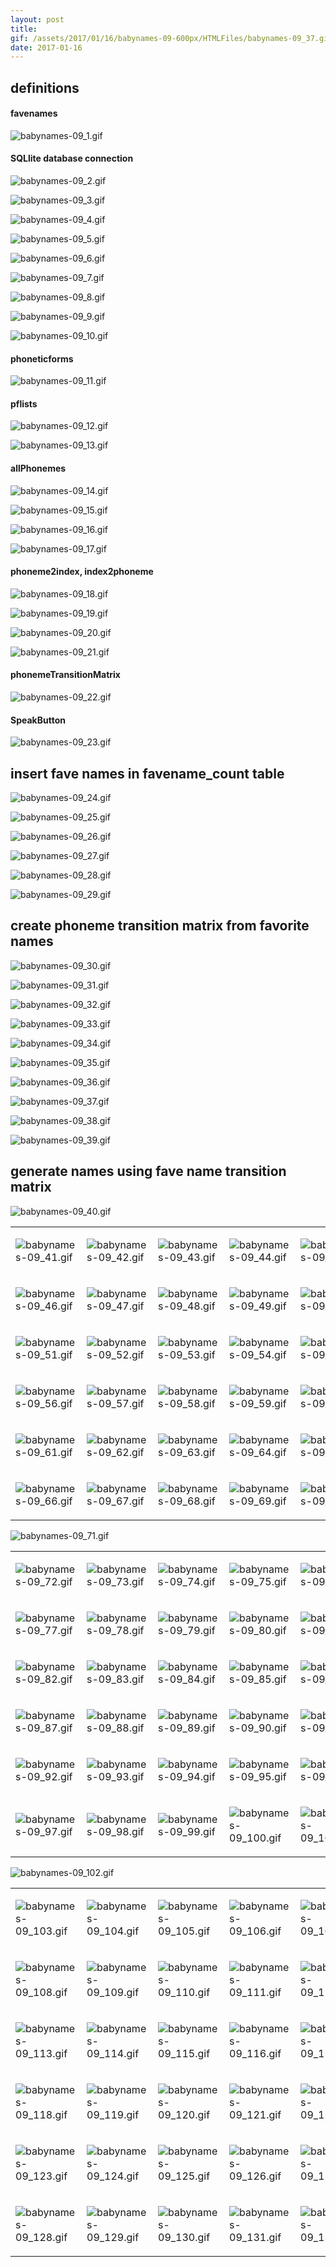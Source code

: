 ```yaml
---
layout: post
title: 
gif: /assets/2017/01/16/babynames-09-600px/HTMLFiles/babynames-09_37.gif
date: 2017-01-16
---
```


definitions
-----------

#### favenames

![babynames-09\_1.gif](../../../assets/2017/01/16/babynames-09-600px/HTMLFiles/babynames-09_1.gif)

#### SQLlite database connection

![babynames-09\_2.gif](../../../assets/2017/01/16/babynames-09-600px/HTMLFiles/babynames-09_2.gif)

![babynames-09\_3.gif](../../../assets/2017/01/16/babynames-09-600px/HTMLFiles/babynames-09_3.gif)

![babynames-09\_4.gif](../../../assets/2017/01/16/babynames-09-600px/HTMLFiles/babynames-09_4.gif)

![babynames-09\_5.gif](../../../assets/2017/01/16/babynames-09-600px/HTMLFiles/babynames-09_5.gif)

![babynames-09\_6.gif](../../../assets/2017/01/16/babynames-09-600px/HTMLFiles/babynames-09_6.gif)

![babynames-09\_7.gif](../../../assets/2017/01/16/babynames-09-600px/HTMLFiles/babynames-09_7.gif)

![babynames-09\_8.gif](../../../assets/2017/01/16/babynames-09-600px/HTMLFiles/babynames-09_8.gif)

![babynames-09\_9.gif](../../../assets/2017/01/16/babynames-09-600px/HTMLFiles/babynames-09_9.gif)

![babynames-09\_10.gif](../../../assets/2017/01/16/babynames-09-600px/HTMLFiles/babynames-09_10.gif)

#### phoneticforms

![babynames-09\_11.gif](../../../assets/2017/01/16/babynames-09-600px/HTMLFiles/babynames-09_11.gif)

#### pflists

![babynames-09\_12.gif](../../../assets/2017/01/16/babynames-09-600px/HTMLFiles/babynames-09_12.gif)

![babynames-09\_13.gif](../../../assets/2017/01/16/babynames-09-600px/HTMLFiles/babynames-09_13.gif)

#### allPhonemes

![babynames-09\_14.gif](../../../assets/2017/01/16/babynames-09-600px/HTMLFiles/babynames-09_14.gif)

![babynames-09\_15.gif](../../../assets/2017/01/16/babynames-09-600px/HTMLFiles/babynames-09_15.gif)

![babynames-09\_16.gif](../../../assets/2017/01/16/babynames-09-600px/HTMLFiles/babynames-09_16.gif)

![babynames-09\_17.gif](../../../assets/2017/01/16/babynames-09-600px/HTMLFiles/babynames-09_17.gif)

#### phoneme2index, index2phoneme

![babynames-09\_18.gif](../../../assets/2017/01/16/babynames-09-600px/HTMLFiles/babynames-09_18.gif)

![babynames-09\_19.gif](../../../assets/2017/01/16/babynames-09-600px/HTMLFiles/babynames-09_19.gif)

![babynames-09\_20.gif](../../../assets/2017/01/16/babynames-09-600px/HTMLFiles/babynames-09_20.gif)

![babynames-09\_21.gif](../../../assets/2017/01/16/babynames-09-600px/HTMLFiles/babynames-09_21.gif)

#### phonemeTransitionMatrix

![babynames-09\_22.gif](../../../assets/2017/01/16/babynames-09-600px/HTMLFiles/babynames-09_22.gif)

#### SpeakButton

![babynames-09\_23.gif](../../../assets/2017/01/16/babynames-09-600px/HTMLFiles/babynames-09_23.gif)

insert fave names in favename\_count table
------------------------------------------

![babynames-09\_24.gif](../../../assets/2017/01/16/babynames-09-600px/HTMLFiles/babynames-09_24.gif)

![babynames-09\_25.gif](../../../assets/2017/01/16/babynames-09-600px/HTMLFiles/babynames-09_25.gif)

![babynames-09\_26.gif](../../../assets/2017/01/16/babynames-09-600px/HTMLFiles/babynames-09_26.gif)

![babynames-09\_27.gif](../../../assets/2017/01/16/babynames-09-600px/HTMLFiles/babynames-09_27.gif)

![babynames-09\_28.gif](../../../assets/2017/01/16/babynames-09-600px/HTMLFiles/babynames-09_28.gif)

![babynames-09\_29.gif](../../../assets/2017/01/16/babynames-09-600px/HTMLFiles/babynames-09_29.gif)

create phoneme transition matrix from favorite names
----------------------------------------------------

![babynames-09\_30.gif](../../../assets/2017/01/16/babynames-09-600px/HTMLFiles/babynames-09_30.gif)

![babynames-09\_31.gif](../../../assets/2017/01/16/babynames-09-600px/HTMLFiles/babynames-09_31.gif)

![babynames-09\_32.gif](../../../assets/2017/01/16/babynames-09-600px/HTMLFiles/babynames-09_32.gif)

![babynames-09\_33.gif](../../../assets/2017/01/16/babynames-09-600px/HTMLFiles/babynames-09_33.gif)

![babynames-09\_34.gif](../../../assets/2017/01/16/babynames-09-600px/HTMLFiles/babynames-09_34.gif)

![babynames-09\_35.gif](../../../assets/2017/01/16/babynames-09-600px/HTMLFiles/babynames-09_35.gif)

![babynames-09\_36.gif](../../../assets/2017/01/16/babynames-09-600px/HTMLFiles/babynames-09_36.gif)

![babynames-09\_37.gif](../../../assets/2017/01/16/babynames-09-600px/HTMLFiles/babynames-09_37.gif)

![babynames-09\_38.gif](../../../assets/2017/01/16/babynames-09-600px/HTMLFiles/babynames-09_38.gif)

![babynames-09\_39.gif](../../../assets/2017/01/16/babynames-09-600px/HTMLFiles/babynames-09_39.gif)

generate names using fave name transition matrix
------------------------------------------------

![babynames-09\_40.gif](../../../assets/2017/01/16/babynames-09-600px/HTMLFiles/babynames-09_40.gif)

<table>
<colgroup>
<col width="20%" />
<col width="20%" />
<col width="20%" />
<col width="20%" />
<col width="20%" />
</colgroup>
<tbody>
<tr class="odd">
<td align="left"><p><img src="../../../assets/2017/01/16/babynames-09-600px/HTMLFiles/babynames-09_41.gif" alt="babynames-09_41.gif" /></p></td>
<td align="left"><p><img src="../../../assets/2017/01/16/babynames-09-600px/HTMLFiles/babynames-09_42.gif" alt="babynames-09_42.gif" /></p></td>
<td align="left"><p><img src="../../../assets/2017/01/16/babynames-09-600px/HTMLFiles/babynames-09_43.gif" alt="babynames-09_43.gif" /></p></td>
<td align="left"><p><img src="../../../assets/2017/01/16/babynames-09-600px/HTMLFiles/babynames-09_44.gif" alt="babynames-09_44.gif" /></p></td>
<td align="left"><p><img src="../../../assets/2017/01/16/babynames-09-600px/HTMLFiles/babynames-09_45.gif" alt="babynames-09_45.gif" /></p></td>
</tr>
<tr class="even">
<td align="left"><p><img src="../../../assets/2017/01/16/babynames-09-600px/HTMLFiles/babynames-09_46.gif" alt="babynames-09_46.gif" /></p></td>
<td align="left"><p><img src="../../../assets/2017/01/16/babynames-09-600px/HTMLFiles/babynames-09_47.gif" alt="babynames-09_47.gif" /></p></td>
<td align="left"><p><img src="../../../assets/2017/01/16/babynames-09-600px/HTMLFiles/babynames-09_48.gif" alt="babynames-09_48.gif" /></p></td>
<td align="left"><p><img src="../../../assets/2017/01/16/babynames-09-600px/HTMLFiles/babynames-09_49.gif" alt="babynames-09_49.gif" /></p></td>
<td align="left"><p><img src="../../../assets/2017/01/16/babynames-09-600px/HTMLFiles/babynames-09_50.gif" alt="babynames-09_50.gif" /></p></td>
</tr>
<tr class="odd">
<td align="left"><p><img src="../../../assets/2017/01/16/babynames-09-600px/HTMLFiles/babynames-09_51.gif" alt="babynames-09_51.gif" /></p></td>
<td align="left"><p><img src="../../../assets/2017/01/16/babynames-09-600px/HTMLFiles/babynames-09_52.gif" alt="babynames-09_52.gif" /></p></td>
<td align="left"><p><img src="../../../assets/2017/01/16/babynames-09-600px/HTMLFiles/babynames-09_53.gif" alt="babynames-09_53.gif" /></p></td>
<td align="left"><p><img src="../../../assets/2017/01/16/babynames-09-600px/HTMLFiles/babynames-09_54.gif" alt="babynames-09_54.gif" /></p></td>
<td align="left"><p><img src="../../../assets/2017/01/16/babynames-09-600px/HTMLFiles/babynames-09_55.gif" alt="babynames-09_55.gif" /></p></td>
</tr>
<tr class="even">
<td align="left"><p><img src="../../../assets/2017/01/16/babynames-09-600px/HTMLFiles/babynames-09_56.gif" alt="babynames-09_56.gif" /></p></td>
<td align="left"><p><img src="../../../assets/2017/01/16/babynames-09-600px/HTMLFiles/babynames-09_57.gif" alt="babynames-09_57.gif" /></p></td>
<td align="left"><p><img src="../../../assets/2017/01/16/babynames-09-600px/HTMLFiles/babynames-09_58.gif" alt="babynames-09_58.gif" /></p></td>
<td align="left"><p><img src="../../../assets/2017/01/16/babynames-09-600px/HTMLFiles/babynames-09_59.gif" alt="babynames-09_59.gif" /></p></td>
<td align="left"><p><img src="../../../assets/2017/01/16/babynames-09-600px/HTMLFiles/babynames-09_60.gif" alt="babynames-09_60.gif" /></p></td>
</tr>
<tr class="odd">
<td align="left"><p><img src="../../../assets/2017/01/16/babynames-09-600px/HTMLFiles/babynames-09_61.gif" alt="babynames-09_61.gif" /></p></td>
<td align="left"><p><img src="../../../assets/2017/01/16/babynames-09-600px/HTMLFiles/babynames-09_62.gif" alt="babynames-09_62.gif" /></p></td>
<td align="left"><p><img src="../../../assets/2017/01/16/babynames-09-600px/HTMLFiles/babynames-09_63.gif" alt="babynames-09_63.gif" /></p></td>
<td align="left"><p><img src="../../../assets/2017/01/16/babynames-09-600px/HTMLFiles/babynames-09_64.gif" alt="babynames-09_64.gif" /></p></td>
<td align="left"><p><img src="../../../assets/2017/01/16/babynames-09-600px/HTMLFiles/babynames-09_65.gif" alt="babynames-09_65.gif" /></p></td>
</tr>
<tr class="even">
<td align="left"><p><img src="../../../assets/2017/01/16/babynames-09-600px/HTMLFiles/babynames-09_66.gif" alt="babynames-09_66.gif" /></p></td>
<td align="left"><p><img src="../../../assets/2017/01/16/babynames-09-600px/HTMLFiles/babynames-09_67.gif" alt="babynames-09_67.gif" /></p></td>
<td align="left"><p><img src="../../../assets/2017/01/16/babynames-09-600px/HTMLFiles/babynames-09_68.gif" alt="babynames-09_68.gif" /></p></td>
<td align="left"><p><img src="../../../assets/2017/01/16/babynames-09-600px/HTMLFiles/babynames-09_69.gif" alt="babynames-09_69.gif" /></p></td>
<td align="left"><p><img src="../../../assets/2017/01/16/babynames-09-600px/HTMLFiles/babynames-09_70.gif" alt="babynames-09_70.gif" /></p></td>
</tr>
</tbody>
</table>

![babynames-09\_71.gif](../../../assets/2017/01/16/babynames-09-600px/HTMLFiles/babynames-09_71.gif)

<table>
<colgroup>
<col width="20%" />
<col width="20%" />
<col width="20%" />
<col width="20%" />
<col width="20%" />
</colgroup>
<tbody>
<tr class="odd">
<td align="left"><p><img src="../../../assets/2017/01/16/babynames-09-600px/HTMLFiles/babynames-09_72.gif" alt="babynames-09_72.gif" /></p></td>
<td align="left"><p><img src="../../../assets/2017/01/16/babynames-09-600px/HTMLFiles/babynames-09_73.gif" alt="babynames-09_73.gif" /></p></td>
<td align="left"><p><img src="../../../assets/2017/01/16/babynames-09-600px/HTMLFiles/babynames-09_74.gif" alt="babynames-09_74.gif" /></p></td>
<td align="left"><p><img src="../../../assets/2017/01/16/babynames-09-600px/HTMLFiles/babynames-09_75.gif" alt="babynames-09_75.gif" /></p></td>
<td align="left"><p><img src="../../../assets/2017/01/16/babynames-09-600px/HTMLFiles/babynames-09_76.gif" alt="babynames-09_76.gif" /></p></td>
</tr>
<tr class="even">
<td align="left"><p><img src="../../../assets/2017/01/16/babynames-09-600px/HTMLFiles/babynames-09_77.gif" alt="babynames-09_77.gif" /></p></td>
<td align="left"><p><img src="../../../assets/2017/01/16/babynames-09-600px/HTMLFiles/babynames-09_78.gif" alt="babynames-09_78.gif" /></p></td>
<td align="left"><p><img src="../../../assets/2017/01/16/babynames-09-600px/HTMLFiles/babynames-09_79.gif" alt="babynames-09_79.gif" /></p></td>
<td align="left"><p><img src="../../../assets/2017/01/16/babynames-09-600px/HTMLFiles/babynames-09_80.gif" alt="babynames-09_80.gif" /></p></td>
<td align="left"><p><img src="../../../assets/2017/01/16/babynames-09-600px/HTMLFiles/babynames-09_81.gif" alt="babynames-09_81.gif" /></p></td>
</tr>
<tr class="odd">
<td align="left"><p><img src="../../../assets/2017/01/16/babynames-09-600px/HTMLFiles/babynames-09_82.gif" alt="babynames-09_82.gif" /></p></td>
<td align="left"><p><img src="../../../assets/2017/01/16/babynames-09-600px/HTMLFiles/babynames-09_83.gif" alt="babynames-09_83.gif" /></p></td>
<td align="left"><p><img src="../../../assets/2017/01/16/babynames-09-600px/HTMLFiles/babynames-09_84.gif" alt="babynames-09_84.gif" /></p></td>
<td align="left"><p><img src="../../../assets/2017/01/16/babynames-09-600px/HTMLFiles/babynames-09_85.gif" alt="babynames-09_85.gif" /></p></td>
<td align="left"><p><img src="../../../assets/2017/01/16/babynames-09-600px/HTMLFiles/babynames-09_86.gif" alt="babynames-09_86.gif" /></p></td>
</tr>
<tr class="even">
<td align="left"><p><img src="../../../assets/2017/01/16/babynames-09-600px/HTMLFiles/babynames-09_87.gif" alt="babynames-09_87.gif" /></p></td>
<td align="left"><p><img src="../../../assets/2017/01/16/babynames-09-600px/HTMLFiles/babynames-09_88.gif" alt="babynames-09_88.gif" /></p></td>
<td align="left"><p><img src="../../../assets/2017/01/16/babynames-09-600px/HTMLFiles/babynames-09_89.gif" alt="babynames-09_89.gif" /></p></td>
<td align="left"><p><img src="../../../assets/2017/01/16/babynames-09-600px/HTMLFiles/babynames-09_90.gif" alt="babynames-09_90.gif" /></p></td>
<td align="left"><p><img src="../../../assets/2017/01/16/babynames-09-600px/HTMLFiles/babynames-09_91.gif" alt="babynames-09_91.gif" /></p></td>
</tr>
<tr class="odd">
<td align="left"><p><img src="../../../assets/2017/01/16/babynames-09-600px/HTMLFiles/babynames-09_92.gif" alt="babynames-09_92.gif" /></p></td>
<td align="left"><p><img src="../../../assets/2017/01/16/babynames-09-600px/HTMLFiles/babynames-09_93.gif" alt="babynames-09_93.gif" /></p></td>
<td align="left"><p><img src="../../../assets/2017/01/16/babynames-09-600px/HTMLFiles/babynames-09_94.gif" alt="babynames-09_94.gif" /></p></td>
<td align="left"><p><img src="../../../assets/2017/01/16/babynames-09-600px/HTMLFiles/babynames-09_95.gif" alt="babynames-09_95.gif" /></p></td>
<td align="left"><p><img src="../../../assets/2017/01/16/babynames-09-600px/HTMLFiles/babynames-09_96.gif" alt="babynames-09_96.gif" /></p></td>
</tr>
<tr class="even">
<td align="left"><p><img src="../../../assets/2017/01/16/babynames-09-600px/HTMLFiles/babynames-09_97.gif" alt="babynames-09_97.gif" /></p></td>
<td align="left"><p><img src="../../../assets/2017/01/16/babynames-09-600px/HTMLFiles/babynames-09_98.gif" alt="babynames-09_98.gif" /></p></td>
<td align="left"><p><img src="../../../assets/2017/01/16/babynames-09-600px/HTMLFiles/babynames-09_99.gif" alt="babynames-09_99.gif" /></p></td>
<td align="left"><p><img src="../../../assets/2017/01/16/babynames-09-600px/HTMLFiles/babynames-09_100.gif" alt="babynames-09_100.gif" /></p></td>
<td align="left"><p><img src="../../../assets/2017/01/16/babynames-09-600px/HTMLFiles/babynames-09_101.gif" alt="babynames-09_101.gif" /></p></td>
</tr>
</tbody>
</table>

![babynames-09\_102.gif](../../../assets/2017/01/16/babynames-09-600px/HTMLFiles/babynames-09_102.gif)

<table>
<colgroup>
<col width="20%" />
<col width="20%" />
<col width="20%" />
<col width="20%" />
<col width="20%" />
</colgroup>
<tbody>
<tr class="odd">
<td align="left"><p><img src="../../../assets/2017/01/16/babynames-09-600px/HTMLFiles/babynames-09_103.gif" alt="babynames-09_103.gif" /></p></td>
<td align="left"><p><img src="../../../assets/2017/01/16/babynames-09-600px/HTMLFiles/babynames-09_104.gif" alt="babynames-09_104.gif" /></p></td>
<td align="left"><p><img src="../../../assets/2017/01/16/babynames-09-600px/HTMLFiles/babynames-09_105.gif" alt="babynames-09_105.gif" /></p></td>
<td align="left"><p><img src="../../../assets/2017/01/16/babynames-09-600px/HTMLFiles/babynames-09_106.gif" alt="babynames-09_106.gif" /></p></td>
<td align="left"><p><img src="../../../assets/2017/01/16/babynames-09-600px/HTMLFiles/babynames-09_107.gif" alt="babynames-09_107.gif" /></p></td>
</tr>
<tr class="even">
<td align="left"><p><img src="../../../assets/2017/01/16/babynames-09-600px/HTMLFiles/babynames-09_108.gif" alt="babynames-09_108.gif" /></p></td>
<td align="left"><p><img src="../../../assets/2017/01/16/babynames-09-600px/HTMLFiles/babynames-09_109.gif" alt="babynames-09_109.gif" /></p></td>
<td align="left"><p><img src="../../../assets/2017/01/16/babynames-09-600px/HTMLFiles/babynames-09_110.gif" alt="babynames-09_110.gif" /></p></td>
<td align="left"><p><img src="../../../assets/2017/01/16/babynames-09-600px/HTMLFiles/babynames-09_111.gif" alt="babynames-09_111.gif" /></p></td>
<td align="left"><p><img src="../../../assets/2017/01/16/babynames-09-600px/HTMLFiles/babynames-09_112.gif" alt="babynames-09_112.gif" /></p></td>
</tr>
<tr class="odd">
<td align="left"><p><img src="../../../assets/2017/01/16/babynames-09-600px/HTMLFiles/babynames-09_113.gif" alt="babynames-09_113.gif" /></p></td>
<td align="left"><p><img src="../../../assets/2017/01/16/babynames-09-600px/HTMLFiles/babynames-09_114.gif" alt="babynames-09_114.gif" /></p></td>
<td align="left"><p><img src="../../../assets/2017/01/16/babynames-09-600px/HTMLFiles/babynames-09_115.gif" alt="babynames-09_115.gif" /></p></td>
<td align="left"><p><img src="../../../assets/2017/01/16/babynames-09-600px/HTMLFiles/babynames-09_116.gif" alt="babynames-09_116.gif" /></p></td>
<td align="left"><p><img src="../../../assets/2017/01/16/babynames-09-600px/HTMLFiles/babynames-09_117.gif" alt="babynames-09_117.gif" /></p></td>
</tr>
<tr class="even">
<td align="left"><p><img src="../../../assets/2017/01/16/babynames-09-600px/HTMLFiles/babynames-09_118.gif" alt="babynames-09_118.gif" /></p></td>
<td align="left"><p><img src="../../../assets/2017/01/16/babynames-09-600px/HTMLFiles/babynames-09_119.gif" alt="babynames-09_119.gif" /></p></td>
<td align="left"><p><img src="../../../assets/2017/01/16/babynames-09-600px/HTMLFiles/babynames-09_120.gif" alt="babynames-09_120.gif" /></p></td>
<td align="left"><p><img src="../../../assets/2017/01/16/babynames-09-600px/HTMLFiles/babynames-09_121.gif" alt="babynames-09_121.gif" /></p></td>
<td align="left"><p><img src="../../../assets/2017/01/16/babynames-09-600px/HTMLFiles/babynames-09_122.gif" alt="babynames-09_122.gif" /></p></td>
</tr>
<tr class="odd">
<td align="left"><p><img src="../../../assets/2017/01/16/babynames-09-600px/HTMLFiles/babynames-09_123.gif" alt="babynames-09_123.gif" /></p></td>
<td align="left"><p><img src="../../../assets/2017/01/16/babynames-09-600px/HTMLFiles/babynames-09_124.gif" alt="babynames-09_124.gif" /></p></td>
<td align="left"><p><img src="../../../assets/2017/01/16/babynames-09-600px/HTMLFiles/babynames-09_125.gif" alt="babynames-09_125.gif" /></p></td>
<td align="left"><p><img src="../../../assets/2017/01/16/babynames-09-600px/HTMLFiles/babynames-09_126.gif" alt="babynames-09_126.gif" /></p></td>
<td align="left"><p><img src="../../../assets/2017/01/16/babynames-09-600px/HTMLFiles/babynames-09_127.gif" alt="babynames-09_127.gif" /></p></td>
</tr>
<tr class="even">
<td align="left"><p><img src="../../../assets/2017/01/16/babynames-09-600px/HTMLFiles/babynames-09_128.gif" alt="babynames-09_128.gif" /></p></td>
<td align="left"><p><img src="../../../assets/2017/01/16/babynames-09-600px/HTMLFiles/babynames-09_129.gif" alt="babynames-09_129.gif" /></p></td>
<td align="left"><p><img src="../../../assets/2017/01/16/babynames-09-600px/HTMLFiles/babynames-09_130.gif" alt="babynames-09_130.gif" /></p></td>
<td align="left"><p><img src="../../../assets/2017/01/16/babynames-09-600px/HTMLFiles/babynames-09_131.gif" alt="babynames-09_131.gif" /></p></td>
<td align="left"><p><img src="../../../assets/2017/01/16/babynames-09-600px/HTMLFiles/babynames-09_132.gif" alt="babynames-09_132.gif" /></p></td>
</tr>
</tbody>
</table>


